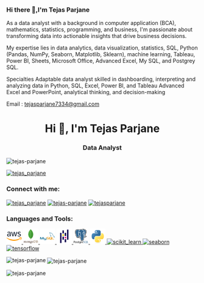 ### Hi there 👋,I'm Tejas Parjane
As a data analyst with a background in computer application (BCA), mathematics, statistics, programming, and business, I'm passionate about transforming data into actionable insights that drive business decisions. 

My expertise lies in data analytics, data visualization, statistics, SQL, Python (Pandas, NumPy, Seaborn, Matplotlib, Sklearn), machine learning, Tableau, Power BI, Sheets, Microsoft Office, Advanced Excel, My SQL, and Postgrey SQL.

Specialties
Adaptable data analyst skilled in dashboarding, interpreting and analyzing data in Python, SQL, Excel, Power BI, and Tableau
Advanced Excel and PowerPoint, analytical thinking, and decision-making

Email : tejasparjane7334@gmail.com
<h1 align="center">Hi 👋, I'm Tejas Parjane</h1>
<h3 align="center">Data Analyst</h3>

<p align="left"> <img src="https://komarev.com/ghpvc/?username=tejas-parjane&label=Profile%20views&color=0e75b6&style=flat" alt="tejas-parjane" /> </p>

<p align="left"> <a href="https://twitter.com/tejas_parjane" target="blank"><img src="https://img.shields.io/twitter/follow/tejas_parjane?logo=twitter&style=for-the-badge" alt="tejas_parjane" /></a> </p>

<h3 align="left">Connect with me:</h3>
<p align="left">
<a href="https://twitter.com/tejas_parjane" target="blank"><img align="center" src="https://raw.githubusercontent.com/rahuldkjain/github-profile-readme-generator/master/src/images/icons/Social/twitter.svg" alt="tejas_parjane" height="30" width="40" /></a>
<a href="https://linkedin.com/in/tejas-parjane" target="blank"><img align="center" src="https://raw.githubusercontent.com/rahuldkjain/github-profile-readme-generator/master/src/images/icons/Social/linked-in-alt.svg" alt="tejas-parjane" height="30" width="40" /></a>
<a href="https://kaggle.com/tejasparjane" target="blank"><img align="center" src="https://raw.githubusercontent.com/rahuldkjain/github-profile-readme-generator/master/src/images/icons/Social/kaggle.svg" alt="tejasparjane" height="30" width="40" /></a>
</p>

<h3 align="left">Languages and Tools:</h3>
<p align="left"> <a href="https://aws.amazon.com" target="_blank" rel="noreferrer"> <img src="https://raw.githubusercontent.com/devicons/devicon/master/icons/amazonwebservices/amazonwebservices-original-wordmark.svg" alt="aws" width="40" height="40"/> </a> <a href="https://www.mongodb.com/" target="_blank" rel="noreferrer"> <img src="https://raw.githubusercontent.com/devicons/devicon/master/icons/mongodb/mongodb-original-wordmark.svg" alt="mongodb" width="40" height="40"/> </a> <a href="https://www.mysql.com/" target="_blank" rel="noreferrer"> <img src="https://raw.githubusercontent.com/devicons/devicon/master/icons/mysql/mysql-original-wordmark.svg" alt="mysql" width="40" height="40"/> </a> <a href="https://pandas.pydata.org/" target="_blank" rel="noreferrer"> <img src="https://raw.githubusercontent.com/devicons/devicon/2ae2a900d2f041da66e950e4d48052658d850630/icons/pandas/pandas-original.svg" alt="pandas" width="40" height="40"/> </a> <a href="https://www.postgresql.org" target="_blank" rel="noreferrer"> <img src="https://raw.githubusercontent.com/devicons/devicon/master/icons/postgresql/postgresql-original-wordmark.svg" alt="postgresql" width="40" height="40"/> </a> <a href="https://www.python.org" target="_blank" rel="noreferrer"> <img src="https://raw.githubusercontent.com/devicons/devicon/master/icons/python/python-original.svg" alt="python" width="40" height="40"/> </a> <a href="https://scikit-learn.org/" target="_blank" rel="noreferrer"> <img src="https://upload.wikimedia.org/wikipedia/commons/0/05/Scikit_learn_logo_small.svg" alt="scikit_learn" width="40" height="40"/> </a> <a href="https://seaborn.pydata.org/" target="_blank" rel="noreferrer"> <img src="https://seaborn.pydata.org/_images/logo-mark-lightbg.svg" alt="seaborn" width="40" height="40"/> </a> <a href="https://www.tensorflow.org" target="_blank" rel="noreferrer"> <img src="https://www.vectorlogo.zone/logos/tensorflow/tensorflow-icon.svg" alt="tensorflow" width="40" height="40"/> </a> </p>

<p><img align="left" src="https://github-readme-stats.vercel.app/api/top-langs?username=tejas-parjane&show_icons=true&locale=en&layout=compact" alt="tejas-parjane" /></p>

<p>&nbsp;<img align="center" src="https://github-readme-stats.vercel.app/api?username=tejas-parjane&show_icons=true&locale=en" alt="tejas-parjane" /></p>

<p><img align="center" src="https://github-readme-streak-stats.herokuapp.com/?user=tejas-parjane&" alt="tejas-parjane" /></p>

<!--
**tejas-parjane/tejas-parjane** is a ✨ _special_ ✨ repository because its `README.md` (this file) appears on your GitHub profile.

- 🔭 I’m currently working on  Data Analysis 
- 🌱 I’m currently learning Machine learning 
- 👯 I’m looking to collaborate on Projects and Ideas
- 💬 Ask me about Python, Machine Learning, SQL, Freelancing Opportunites, Data science
- ⚡ About me : Intrested in AI | Data Science | ML
-->

